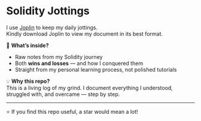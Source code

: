 # Solidity Jottings  

I use [Joplin](https://joplinapp.org/) to keep my daily jottings.  
Kindly download Joplin to view my document in its best format.  

📓 **What’s inside?**  
- Raw notes from my Solidity journey  
- Both **wins and losses** — and how I conquered them  
- Straight from my personal learning process, not polished tutorials  

💡 **Why this repo?**  
This is a living log of my grind. I document everything I understood, struggled with, and overcame — step by step.  

---

⭐ If you find this repo useful, a star would mean a lot!  
